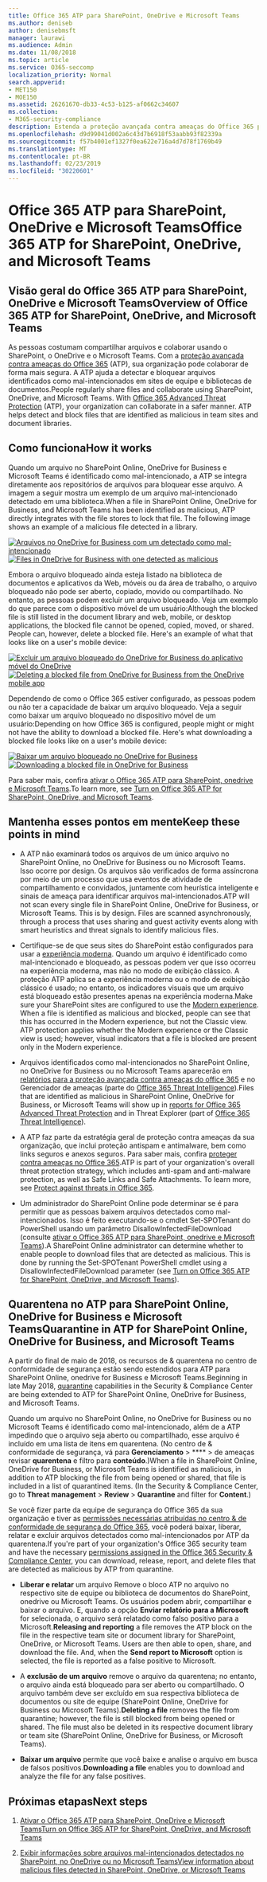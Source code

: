 ```yaml
---
title: Office 365 ATP para SharePoint, OneDrive e Microsoft Teams
ms.author: deniseb
author: denisebmsft
manager: laurawi
ms.audience: Admin
ms.date: 11/08/2018
ms.topic: article
ms.service: O365-seccomp
localization_priority: Normal
search.appverid:
- MET150
- MOE150
ms.assetid: 26261670-db33-4c53-b125-af0662c34607
ms.collection:
- M365-security-compliance
description: Estenda a proteção avançada contra ameaças do Office 365 para arquivos no SharePoint Online, OneDrive for Business e Microsoft Teams para permitir a colaboração mais segura para sua organização.
ms.openlocfilehash: d9d99041d002a6c43d7b6918f53aabb93f82339a
ms.sourcegitcommit: f57b4001ef1327f0ea622e716a4d7d78f1769b49
ms.translationtype: MT
ms.contentlocale: pt-BR
ms.lasthandoff: 02/23/2019
ms.locfileid: "30220601"
---
```

# <a name="office-365-atp-for-sharepoint-onedrive-and-microsoft-teams"></a><span data-ttu-id="8b723-103">Office 365 ATP para SharePoint, OneDrive e Microsoft Teams</span><span class="sxs-lookup"><span data-stu-id="8b723-103">Office 365 ATP for SharePoint, OneDrive, and Microsoft Teams</span></span>

## <a name="overview-of-office-365-atp-for-sharepoint-onedrive-and-microsoft-teams"></a><span data-ttu-id="8b723-104">Visão geral do Office 365 ATP para SharePoint, OneDrive e Microsoft Teams</span><span class="sxs-lookup"><span data-stu-id="8b723-104">Overview of Office 365 ATP for SharePoint, OneDrive, and Microsoft Teams</span></span>

<span data-ttu-id="8b723-p101">As pessoas costumam compartilhar arquivos e colaborar usando o SharePoint, o OneDrive e o Microsoft Teams. Com a [proteção avançada contra ameaças do Office 365](office-365-atp.md) (ATP), sua organização pode colaborar de forma mais segura. A ATP ajuda a detectar e bloquear arquivos identificados como mal-intencionados em sites de equipe e bibliotecas de documentos.</span><span class="sxs-lookup"><span data-stu-id="8b723-p101">People regularly share files and collaborate using SharePoint, OneDrive, and Microsoft Teams. With [Office 365 Advanced Threat Protection](office-365-atp.md) (ATP), your organization can collaborate in a safer manner. ATP helps detect and block files that are identified as malicious in team sites and document libraries.</span></span>  
  
## <a name="how-it-works"></a><span data-ttu-id="8b723-108">Como funciona</span><span class="sxs-lookup"><span data-stu-id="8b723-108">How it works</span></span>

<span data-ttu-id="8b723-p102">Quando um arquivo no SharePoint Online, OneDrive for Business e Microsoft Teams é identificado como mal-intencionado, a ATP se integra diretamente aos repositórios de arquivos para bloquear esse arquivo. A imagem a seguir mostra um exemplo de um arquivo mal-intencionado detectado em uma biblioteca.</span><span class="sxs-lookup"><span data-stu-id="8b723-p102">When a file in SharePoint Online, OneDrive for Business, and Microsoft Teams has been identified as malicious, ATP directly integrates with the file stores to lock that file. The following image shows an example of a malicious file detected in a library.</span></span>
  
<span data-ttu-id="8b723-111">[![Arquivos no OneDrive for Business com um detectado como mal-intencionado](media/2bba71cc-7ad1-4799-8b9d-d56f923db3a7.png)](https://support.office.com/article/01e902ad-a903-4e0f-b093-1e1ac0c37ad2)</span><span class="sxs-lookup"><span data-stu-id="8b723-111">[![Files in OneDrive for Business with one detected as malicious](media/2bba71cc-7ad1-4799-8b9d-d56f923db3a7.png)](https://support.office.com/article/01e902ad-a903-4e0f-b093-1e1ac0c37ad2)</span></span>
  
<span data-ttu-id="8b723-p103">Embora o arquivo bloqueado ainda esteja listado na biblioteca de documentos e aplicativos da Web, móveis ou da área de trabalho, o arquivo bloqueado não pode ser aberto, copiado, movido ou compartilhado. No entanto, as pessoas podem excluir um arquivo bloqueado. Veja um exemplo do que parece com o dispositivo móvel de um usuário:</span><span class="sxs-lookup"><span data-stu-id="8b723-p103">Although the blocked file is still listed in the document library and web, mobile, or desktop applications, the blocked file cannot be opened, copied, moved, or shared. People can, however, delete a blocked file. Here's an example of what that looks like on a user's mobile device:</span></span>
  
<span data-ttu-id="8b723-115">[![Excluir um arquivo bloqueado do OneDrive for Business do aplicativo móvel do OneDrive](media/cb1c1705-fd0a-45b8-9a26-c22503011d54.png)](https://support.office.com/article/01e902ad-a903-4e0f-b093-1e1ac0c37ad2)</span><span class="sxs-lookup"><span data-stu-id="8b723-115">[![Deleting a blocked file from OneDrive for Business from the OneDrive mobile app](media/cb1c1705-fd0a-45b8-9a26-c22503011d54.png)](https://support.office.com/article/01e902ad-a903-4e0f-b093-1e1ac0c37ad2)</span></span>
  
<span data-ttu-id="8b723-p104">Dependendo de como o Office 365 estiver configurado, as pessoas podem ou não ter a capacidade de baixar um arquivo bloqueado. Veja a seguir como baixar um arquivo bloqueado no dispositivo móvel de um usuário:</span><span class="sxs-lookup"><span data-stu-id="8b723-p104">Depending on how Office 365 is configured, people might or might not have the ability to download a blocked file. Here's what downloading a blocked file looks like on a user's mobile device:</span></span>
  
<span data-ttu-id="8b723-118">[![Baixar um arquivo bloqueado no OneDrive for Business](media/be288a82-bdd8-4371-93d8-1783db3b61bc.png)](https://support.office.com/article/01e902ad-a903-4e0f-b093-1e1ac0c37ad2)</span><span class="sxs-lookup"><span data-stu-id="8b723-118">[![Downloading a blocked file in OneDrive for Business](media/be288a82-bdd8-4371-93d8-1783db3b61bc.png)](https://support.office.com/article/01e902ad-a903-4e0f-b093-1e1ac0c37ad2)</span></span>
  
<span data-ttu-id="8b723-119">Para saber mais, confira [ativar o Office 365 ATP para SharePoint, onedrive e Microsoft Teams](turn-on-atp-for-spo-odb-and-teams.md).</span><span class="sxs-lookup"><span data-stu-id="8b723-119">To learn more, see [Turn on Office 365 ATP for SharePoint, OneDrive, and Microsoft Teams](turn-on-atp-for-spo-odb-and-teams.md).</span></span>
  
## <a name="keep-these-points-in-mind"></a><span data-ttu-id="8b723-120">Mantenha esses pontos em mente</span><span class="sxs-lookup"><span data-stu-id="8b723-120">Keep these points in mind</span></span>

- <span data-ttu-id="8b723-p105">A ATP não examinará todos os arquivos de um único arquivo no SharePoint Online, no OneDrive for Business ou no Microsoft Teams. Isso ocorre por design. Os arquivos são verificados de forma assíncrona por meio de um processo que usa eventos de atividade de compartilhamento e convidados, juntamente com heurística inteligente e sinais de ameaça para identificar arquivos mal-intencionados.</span><span class="sxs-lookup"><span data-stu-id="8b723-p105">ATP will not scan every single file in SharePoint Online, OneDrive for Business, or Microsoft Teams. This is by design. Files are scanned asynchronously, through a process that uses sharing and guest activity events along with smart heuristics and threat signals to identify malicious files.</span></span>

- <span data-ttu-id="8b723-p106">Certifique-se de que seus sites do SharePoint estão configurados para usar a [experiência moderna](https://docs.microsoft.com/sharepoint/guide-to-sharepoint-modern-experience). Quando um arquivo é identificado como mal-intencionado e bloqueado, as pessoas podem ver que isso ocorreu na experiência moderna, mas não no modo de exibição clássico. A proteção ATP aplica se a experiência moderna ou o modo de exibição clássico é usado; no entanto, os indicadores visuais que um arquivo está bloqueado estão presentes apenas na experiência moderna.</span><span class="sxs-lookup"><span data-stu-id="8b723-p106">Make sure your SharePoint sites are configured to use the [Modern experience](https://docs.microsoft.com/sharepoint/guide-to-sharepoint-modern-experience). When a file is identified as malicious and blocked, people can see that this has occurred in the Modern experience, but not the Classic view. ATP protection applies whether the Modern experience or the Classic view is used; however, visual indicators that a file is blocked are present only in the Modern experience.</span></span>
    
- <span data-ttu-id="8b723-127">Arquivos identificados como mal-intencionados no SharePoint Online, no OneDrive for Business ou no Microsoft Teams aparecerão em [relatórios para a proteção avançada contra ameaças do office 365](view-reports-for-atp.md) e no Gerenciador de ameaças (parte do [Office 365 Threat Intelligence](office-365-ti.md)).</span><span class="sxs-lookup"><span data-stu-id="8b723-127">Files that are identified as malicious in SharePoint Online, OneDrive for Business, or Microsoft Teams will show up in [reports for Office 365 Advanced Threat Protection](view-reports-for-atp.md) and in Threat Explorer (part of [Office 365 Threat Intelligence](office-365-ti.md)).</span></span>
    
- <span data-ttu-id="8b723-p107">A ATP faz parte da estratégia geral de proteção contra ameaças da sua organização, que inclui proteção antispam e antimalware, bem como links seguros e anexos seguros. Para saber mais, confira [proteger contra ameaças no Office 365](protect-against-threats.md).</span><span class="sxs-lookup"><span data-stu-id="8b723-p107">ATP is part of your organization's overall threat protection strategy, which includes anti-spam and anti-malware protection, as well as Safe Links and Safe Attachments. To learn more, see [Protect against threats in Office 365](protect-against-threats.md).</span></span>
    
- <span data-ttu-id="8b723-p108">Um administrador do SharePoint Online pode determinar se é para permitir que as pessoas baixem arquivos detectados como mal-intencionados. Isso é feito executando-se o cmdlet Set-SPOTenant do PowerShell usando um parâmetro DisallowInfectedFileDownload (consulte [ativar o Office 365 ATP para SharePoint, onedrive e Microsoft Teams](turn-on-atp-for-spo-odb-and-teams.md)).</span><span class="sxs-lookup"><span data-stu-id="8b723-p108">A SharePoint Online administrator can determine whether to enable people to download files that are detected as malicious. This is done by running the Set-SPOTenant PowerShell cmdlet using a DisallowInfectedFileDownload parameter (see [Turn on Office 365 ATP for SharePoint, OneDrive, and Microsoft Teams](turn-on-atp-for-spo-odb-and-teams.md)).</span></span>
    
## <a name="quarantine-in-atp-for-sharepoint-online-onedrive-for-business-and-microsoft-teams"></a><span data-ttu-id="8b723-132">Quarentena no ATP para SharePoint Online, OneDrive for Business e Microsoft Teams</span><span class="sxs-lookup"><span data-stu-id="8b723-132">Quarantine in ATP for SharePoint Online, OneDrive for Business, and Microsoft Teams</span></span>

 <span data-ttu-id="8b723-133">A partir do final de maio [](quarantine-email-messages.md) de 2018, os recursos de &amp; quarentena no centro de conformidade de segurança estão sendo estendidos para ATP para SharePoint Online, onedrive for Business e Microsoft Teams.</span><span class="sxs-lookup"><span data-stu-id="8b723-133">Beginning in late May 2018, [quarantine](quarantine-email-messages.md) capabilities in the Security &amp; Compliance Center are being extended to ATP for SharePoint Online, OneDrive for Business, and Microsoft Teams.</span></span>
  
<span data-ttu-id="8b723-p109">Quando um arquivo no SharePoint Online, no OneDrive for Business ou no Microsoft Teams é identificado como mal-intencionado, além de a ATP impedindo que o arquivo seja aberto ou compartilhado, esse arquivo é incluído em uma lista de itens em quarentena. (No centro de &amp; conformidade de segurança, vá para **Gerenciamento** \> \*\*\*\* \> de ameaças revisar **quarentena** e filtro para **conteúdo**.)</span><span class="sxs-lookup"><span data-stu-id="8b723-p109">When a file in SharePoint Online, OneDrive for Business, or Microsoft Teams is identified as malicious, in addition to ATP blocking the file from being opened or shared, that file is included in a list of quarantined items. (In the Security &amp; Compliance Center, go to **Threat management** \> **Review** \> **Quarantine** and filter for **Content**.)</span></span> 
  
<span data-ttu-id="8b723-136">Se você fizer parte da equipe de segurança do Office 365 da sua organização e tiver as [permissões necessárias atribuídas no centro &amp; de conformidade de segurança do Office 365](permissions-in-the-security-and-compliance-center.md), você poderá baixar, liberar, relatar e excluir arquivos detectados como mal-intencionados por ATP da quarentena.</span><span class="sxs-lookup"><span data-stu-id="8b723-136">If you're part of your organization's Office 365 security team and have the necessary [permissions assigned in the Office 365 Security &amp; Compliance Center](permissions-in-the-security-and-compliance-center.md), you can download, release, report, and delete files that are detected as malicious by ATP from quarantine.</span></span>
  
- <span data-ttu-id="8b723-p110">**Liberar e relatar** um arquivo Remove o bloco ATP no arquivo no respectivo site de equipe ou biblioteca de documentos do SharePoint, onedrive ou Microsoft Teams. Os usuários podem abrir, compartilhar e baixar o arquivo. E, quando a opção **Enviar relatório para a Microsoft** for selecionada, o arquivo será relatado como falso positivo para a Microsoft.</span><span class="sxs-lookup"><span data-stu-id="8b723-p110">**Releasing and reporting** a file removes the ATP block on the file in the respective team site or document library for SharePoint, OneDrive, or Microsoft Teams. Users are then able to open, share, and download the file. And, when the **Send report to Microsoft** option is selected, the file is reported as a false positive to Microsoft.</span></span> 
    
- <span data-ttu-id="8b723-p111">A **exclusão de um arquivo** remove o arquivo da quarentena; no entanto, o arquivo ainda está bloqueado para ser aberto ou compartilhado. O arquivo também deve ser excluído em sua respectiva biblioteca de documentos ou site de equipe (SharePoint Online, OneDrive for Business ou Microsoft Teams).</span><span class="sxs-lookup"><span data-stu-id="8b723-p111">**Deleting a file** removes the file from quarantine; however, the file is still blocked from being opened or shared. The file must also be deleted in its respective document library or team site (SharePoint Online, OneDrive for Business, or Microsoft Teams).</span></span> 
    
- <span data-ttu-id="8b723-142">**Baixar um arquivo** permite que você baixe e analise o arquivo em busca de falsos positivos.</span><span class="sxs-lookup"><span data-stu-id="8b723-142">**Downloading a file** enables you to download and analyze the file for any false positives.</span></span> 
    
## <a name="next-steps"></a><span data-ttu-id="8b723-143">Próximas etapas</span><span class="sxs-lookup"><span data-stu-id="8b723-143">Next steps</span></span>

1. [<span data-ttu-id="8b723-144">Ativar o Office 365 ATP para SharePoint, OneDrive e Microsoft Teams</span><span class="sxs-lookup"><span data-stu-id="8b723-144">Turn on Office 365 ATP for SharePoint, OneDrive, and Microsoft Teams</span></span>](turn-on-atp-for-spo-odb-and-teams.md)
    
2. [<span data-ttu-id="8b723-145">Exibir informações sobre arquivos mal-intencionados detectados no SharePoint, no OneDrive ou no Microsoft Teams</span><span class="sxs-lookup"><span data-stu-id="8b723-145">View information about malicious files detected in SharePoint, OneDrive, or Microsoft Teams</span></span>](malicious-files-detected-in-spo-odb-or-teams.md)
    
